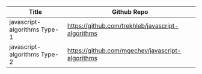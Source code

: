 | Title                        | Github Repo                                       |
| ---------------------------- | ------------------------------------------------- |
| javascript-algorithms Type-1 | https://github.com/trekhleb/javascript-algorithms |
| javascript-algorithms Type-2 | https://github.com/mgechev/javascript-algorithms  |
